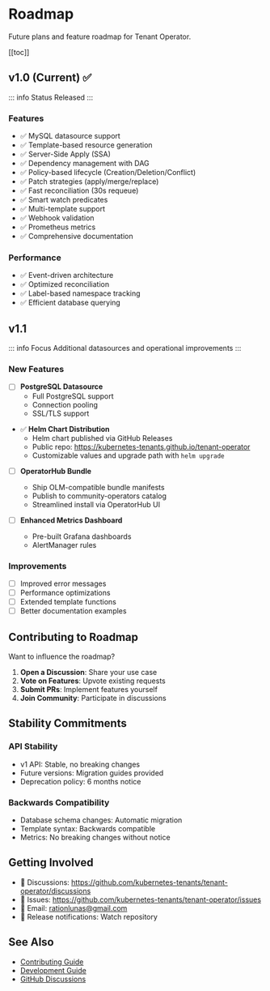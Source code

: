 # Roadmap

Future plans and feature roadmap for Tenant Operator.

[[toc]]

## v1.0 (Current) ✅

::: info Status
Released
:::

### Features
- ✅ MySQL datasource support
- ✅ Template-based resource generation
- ✅ Server-Side Apply (SSA)
- ✅ Dependency management with DAG
- ✅ Policy-based lifecycle (Creation/Deletion/Conflict)
- ✅ Patch strategies (apply/merge/replace)
- ✅ Fast reconciliation (30s requeue)
- ✅ Smart watch predicates
- ✅ Multi-template support
- ✅ Webhook validation
- ✅ Prometheus metrics
- ✅ Comprehensive documentation

### Performance
- ✅ Event-driven architecture
- ✅ Optimized reconciliation
- ✅ Label-based namespace tracking
- ✅ Efficient database querying

## v1.1

::: info Focus
Additional datasources and operational improvements
:::

### New Features
- [ ] **PostgreSQL Datasource**
  - Full PostgreSQL support
  - Connection pooling
  - SSL/TLS support

- ✅ **Helm Chart Distribution**
  - Helm chart published via GitHub Releases
  - Public repo: https://kubernetes-tenants.github.io/tenant-operator
  - Customizable values and upgrade path with `helm upgrade`

- [ ] **OperatorHub Bundle**
  - Ship OLM-compatible bundle manifests
  - Publish to community-operators catalog
  - Streamlined install via OperatorHub UI

- [ ] **Enhanced Metrics Dashboard**
  - Pre-built Grafana dashboards
  - AlertManager rules

### Improvements
- [ ] Improved error messages
- [ ] Performance optimizations
- [ ] Extended template functions
- [ ] Better documentation examples

## Contributing to Roadmap

Want to influence the roadmap?

1. **Open a Discussion**: Share your use case
2. **Vote on Features**: Upvote existing requests
3. **Submit PRs**: Implement features yourself
4. **Join Community**: Participate in discussions

## Stability Commitments

### API Stability
- v1 API: Stable, no breaking changes
- Future versions: Migration guides provided
- Deprecation policy: 6 months notice

### Backwards Compatibility
- Database schema changes: Automatic migration
- Template syntax: Backwards compatible
- Metrics: No breaking changes without notice

## Getting Involved

- 💬 Discussions: https://github.com/kubernetes-tenants/tenant-operator/discussions
- 🐛 Issues: https://github.com/kubernetes-tenants/tenant-operator/issues
- 📧 Email: rationlunas@gmail.com
- 🔔 Release notifications: Watch repository

## See Also

- [Contributing Guide](https://github.com/kubernetes-tenants/tenant-operator/blob/main/CONTRIBUTING.md)
- [Development Guide](development.md)
- [GitHub Discussions](https://github.com/kubernetes-tenants/tenant-operator/discussions)
